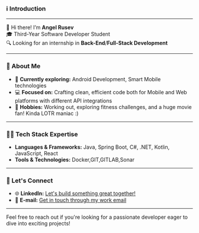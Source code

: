 ### ℹ️ Introduction

---

👋 Hi there! I’m **Angel Rusev**  
🎓 Third-Year Software Developer Student  
🔍 Looking for an internship in **Back-End**/**Full-Stack Development**

---

### 🚀 About Me
- 🌱 **Currently exploring:** Android Development, Smart Mobile technologies
- 💻 **Focused on:** Crafting clean, efficient code both for Mobile and Web platforms with different API integrations
- 💪 **Hobbies:** Working out, exploring fitness challenges, and a huge movie fan! Kinda LOTR maniac :)

---

### 👨‍💻 Tech Stack Expertise
- **Languages & Frameworks:** Java, Spring Boot, C#, .NET, Kotlin, JavaScript, React
- **Tools & Technologies:** Docker,GIT,GITLAB,Sonar

---

### 💼 Let's Connect
- 🌐 **LinkedIn:** [Let's build something great together!](https://www.linkedin.com/in/angel-rusev)
- 📧 **E-mail:** [Get in touch through my work email](angelrusev@icloud.com)

---

<!---
Guts1313/Guts1313 is a ✨ special ✨ repository because its `README.md` (this file) appears on your GitHub profile.
You can click the Preview link to take a look at your changes.
--->

Feel free to reach out if you're looking for a passionate developer eager to dive into exciting projects!
